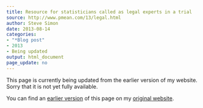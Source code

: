 ```yaml
---
title: Resource for statisticians called as legal experts in a trial
source: http://www.pmean.com/13/legal.html
author: Steve Simon
date: 2013-08-14
categories:
- "*Blog post"
- 2013
- Being updated
output: html_document
page_update: no
---
```


This page is currently being updated from the earlier version of my website. Sorry that it is not yet fully available.

<!---More--->

You can find an [earlier version][sim1] of this page on my [original website][sim2].

[sim1]: http://www.pmean.com/13/legal.html
[sim2]: http://www.pmean.com/original_site.html
